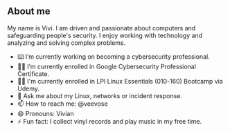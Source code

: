 <!-- 
<picture>
 <source media="(prefers-color-scheme: dark)" srcset="https://avatars.githubusercontent.com/u/29596573?v=4">
 <source media="(prefers-color-scheme: light)" srcset="https://avatars.githubusercontent.com/u/29596573?v=4">
 <img alt="Vivi's profile image" src="https://avatars.githubusercontent.com/u/29596573?v=4">
</picture>
-->

## About me
My name is Vivi.
I am driven and passionate about computers and safeguarding people's security.
I enjoy working with technology and analyzing and solving complex problems.

<!-- COMMENT -->
- ⌨️ I’m currently working on becoming a cybersecurity professional.
- 👨‍🎓 I’m currently enrolled in Google Cybersecurity Professional Certificate.
- 👨‍🎓 I'm currently enrolled in LPI Linux Essentials (010-160) Bootcamp via Udemy.
- 💬 Ask me about my Linux, networks or incident response.
- 📫 How to reach me: @veevose
- 😄 Pronouns: Vivian
- ⚡ Fun fact: I collect vinyl records and play music in my free time.
